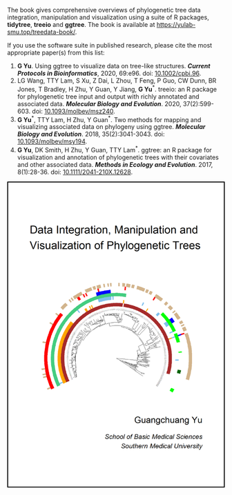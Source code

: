 
The book gives comprehensive overviews of phylogenetic tree data integration, manipulation and visualization using a suite of R packages, **tidytree**, **treeio** and **ggtree**. The book is available at <https://yulab-smu.top/treedata-book/>.

If you use the software suite in published research, please cite the most appropriate paper(s) from this list:


1. __G Yu__. Using ggtree to visualize data on tree-like structures. __*Current Protocols in Bioinformatics*__, 2020, 69:e96. doi: [10.1002/cpbi.96](https://doi.org/10.1002/cpbi.96).
2. LG Wang, TTY Lam, S Xu, Z Dai, L Zhou, T Feng, P Guo, CW Dunn, BR Jones, T Bradley, H Zhu, Y Guan, Y Jiang, __G Yu__<sup>\*</sup>. treeio: an R package for phylogenetic tree input and output with richly annotated and associated data. __*Molecular Biology and Evolution*__. 2020, 37(2):599-603.
doi: [10.1093/molbev/msz240](http://dx.doi.org/10.1093/molbev/msz240).
3. __G Yu__<sup>\*</sup>, TTY Lam, H Zhu, Y Guan<sup>\*</sup>. Two methods for mapping and visualizing associated data on phylogeny using ggtree. __*Molecular Biology and Evolution*__. 2018, 35(2):3041-3043.
doi: [10.1093/molbev/msy194](https://doi.org/10.1093/molbev/msy194).
4. __G Yu__, DK Smith, H Zhu, Y Guan, TTY Lam<sup>\*</sup>. ggtree: an R package for
visualization and annotation of phylogenetic trees with their covariates and
other associated data. __*Methods in Ecology and Evolution*__. 2017, 8(1):28-36.
doi: [10.1111/2041-210X.12628](https://doi.org/10.1111/2041-210X.12628).


<center>
<a href="https://yulab-smu.top/treedata-book/"><img src="book-cover.png" style="width:500px;border:2px solid black;"/></a>
</center>

